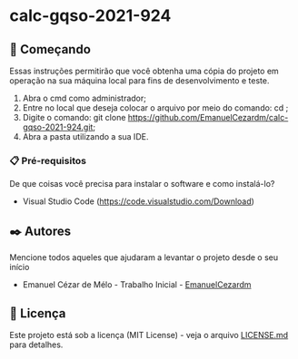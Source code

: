 # calc-gqso-2021-924


## 🚀 Começando

Essas instruções permitirão que você obtenha uma cópia do projeto em operação na sua máquina local para fins de desenvolvimento e teste.

1. Abra o cmd como administrador;
2. Entre no local que deseja colocar o arquivo por meio do comando: cd <caminho>;
3. Digite o comando: git clone https://github.com/EmanuelCezardm/calc-gqso-2021-924.git;
4. Abra a pasta utilizando a sua IDE.

### 📋 Pré-requisitos

De que coisas você precisa para instalar o software e como instalá-lo?

* Visual Studio Code (https://code.visualstudio.com/Download)

## ✒️ Autores

Mencione todos aqueles que ajudaram a levantar o projeto desde o seu início

* Emanuel Cézar de Mélo - Trabalho Inicial - [EmanuelCezardm](https://github.com/EmanuelCezardm)

## 📄 Licença

Este projeto está sob a licença (MIT License) - veja o arquivo [LICENSE.md](https://github.com/EmanuelCezardm/calc-gqso-2021-924/blob/main/LICENSE) para detalhes.
